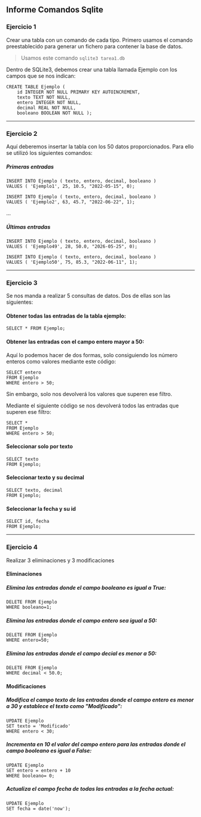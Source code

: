 ## Informe Comandos Sqlite

### Ejercicio 1
Crear una tabla con un comando de cada tipo. Primero usamos el comando preestablecido para generar un fichero para contener la base de datos.

>Usamos este comando  `sqlite3 tarea1.db`

Dentro de SQLite3, debemos crear una tabla llamada Ejemplo con los campos que se nos indican:

```
CREATE TABLE Ejemplo (
    id INTEGER NOT NULL PRIMARY KEY AUTOINCREMENT,
    texto TEXT NOT NULL,
    entero INTEGER NOT NULL,
    decimal REAL NOT NULL,
    booleano BOOLEAN NOT NULL );
```
---
### Ejercicio 2

Aquí deberemos insertar la tabla con los 50 datos proporcionados. Para ello se utilizó los siguientes comandos:

##### Primeras entradas
```
INSERT INTO Ejemplo ( texto, entero, decimal, booleano )
VALUES ( 'Ejemplo1', 25, 10.5, "2022-05-15", 0);
```
```
INSERT INTO Ejemplo ( texto, entero, decimal, booleano )
VALUES ( 'Ejemplo2', 63, 45.7, "2022-06-22", 1);
```
...
##### Últimas entradas

```
INSERT INTO Ejemplo ( texto, entero, decimal, booleano )
VALUES ( 'Ejemplo49', 28, 50.0, "2026-05-25", 0);
```
```
INSERT INTO Ejemplo ( texto, entero, decimal, booleano )
VALUES ( 'Ejemplo50', 75, 85.3, "2022-06-11", 1);
```
---
### Ejercicio 3

Se nos manda a realizar 5 consultas de datos. Dos de ellas son las siguientes:

#### Obtener todas las entradas de la tabla ejemplo:
```
SELECT * FROM Ejemplo;
```

#### Obtener las entradas con el campo entero mayor a 50:
Aquí lo podemos hacer de dos formas, solo consiguiendo los número enteros como valores mediante este código:
```
SELECT entero 
FROM Ejemplo
WHERE entero > 50;
```
Sin embargo, solo nos devolverá los valores que superen ese filtro.

Mediante el siguiente código se nos devolverá todos las entradas que superen ese filtro:
```
SELECT *
FROM Ejemplo
WHERE entero > 50;
```
#### Seleccionar solo por texto
```
SELECT texto
FROM Ejemplo;
```
#### Seleccionar texto y su decimal
```
SELECT texto, decimal
FROM Ejemplo;
```
#### Seleccionar la fecha y su id
```
SELECT id, fecha
FROM Ejemplo;
```
---
### Ejercicio 4
Realizar 3 eliminaciones y 3 modificaciones
#### Eliminaciones
##### Elimina las entradas donde el campo booleano es igual a True:
```
DELETE FROM Ejemplo 
WHERE booleano=1;
```
##### Elimina las entradas donde el campo entero sea igual a 50:
```
DELETE FROM Ejemplo 
WHERE entero=50;
```
##### Elimina las entradas donde el campo decial es menor a 50:
```
DELETE FROM Ejemplo 
WHERE decimal < 50.0;
```
#### Modificaciones
##### Modifica el campo texto de las entradas donde el campo entero es menor a 30 y establece el texto como "Modificado":
```
UPDATE Ejemplo
SET texto = 'Modificado' 
WHERE entero < 30;
```
##### Incrementa en 10 el valor del campo entero para las entradas donde el campo booleano es igual a False:
```
UPDATE Ejemplo
SET entero = entero + 10 
WHERE booleano= 0;
```
##### Actualiza el campo fecha de todas las entradas a la fecha actual:
```
UPDATE Ejemplo
SET fecha = date('now');
```